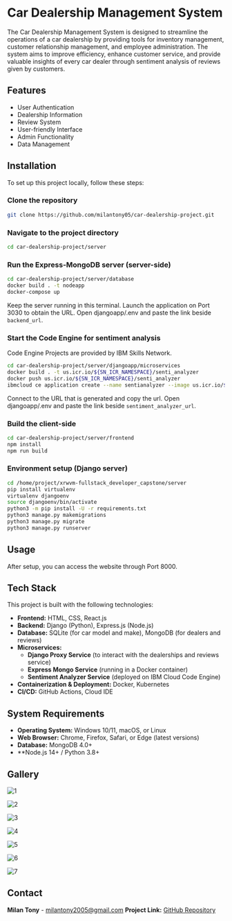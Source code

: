 # Car Dealership Management System

The Car Dealership Management System is designed to streamline the operations of a car dealership by providing tools for inventory management, customer relationship management, and employee administration. The system aims to improve efficiency, enhance customer service, and provide valuable insights of every car dealer through sentiment analysis of reviews given by customers.

## Features

- User Authentication
- Dealership Information
- Review System
- User-friendly Interface
- Admin Functionality
- Data Management

## Installation

To set up this project locally, follow these steps:

### Clone the repository
```sh
git clone https://github.com/milantony05/car-dealership-project.git
```

### Navigate to the project directory
```sh
cd car-dealership-project/server
```

### Run the Express-MongoDB server (server-side)
```sh
cd car-dealership-project/server/database
docker build . -t nodeapp
docker-compose up
```
Keep the server running in this terminal.
Launch the application on Port 3030 to obtain the URL.
Open djangoapp/.env and paste the link beside `backend_url`.

### Start the Code Engine for sentiment analysis
Code Engine Projects are provided by IBM Skills Network.
```sh
cd car-dealership-project/server/djangoapp/microservices
docker build . -t us.icr.io/${SN_ICR_NAMESPACE}/senti_analyzer
docker push us.icr.io/${SN_ICR_NAMESPACE}/senti_analyzer
ibmcloud ce application create --name sentianalyzer --image us.icr.io/${SN_ICR_NAMESPACE}/senti_analyzer --registry-secret icr-secret --port 5000
```
Connect to the URL that is generated and copy the url.
Open djangoapp/.env and paste the link beside `sentiment_analyzer_url`.

### Build the client-side
```sh
cd car-dealership-project/server/frontend
npm install
npm run build
```

### Environment setup (Django server)
```sh
cd /home/project/xrwvm-fullstack_developer_capstone/server
pip install virtualenv
virtualenv djangoenv
source djangoenv/bin/activate
python3 -m pip install -U -r requirements.txt
python3 manage.py makemigrations
python3 manage.py migrate
python3 manage.py runserver
```

## Usage

After setup, you can access the website through Port 8000.

## Tech Stack

This project is built with the following technologies:
- **Frontend:** HTML, CSS, React.js
- **Backend:** Django (Python), Express.js (Node.js)
- **Database:** SQLite (for car model and make), MongoDB (for dealers and reviews)
- **Microservices:**  
  - **Django Proxy Service** (to interact with the dealerships and reviews service)
  - **Express Mongo Service** (running in a Docker container)
  - **Sentiment Analyzer Service** (deployed on IBM Cloud Code Engine)
- **Containerization & Deployment:** Docker, Kubernetes
- **CI/CD:** GitHub Actions, Cloud IDE

## System Requirements

- **Operating System:** Windows 10/11, macOS, or Linux
- **Web Browser:** Chrome, Firefox, Safari, or Edge (latest versions)
- **Database:** MongoDB 4.0+
- **Node.js 14+ / Python 3.8+

## Gallery

![1](https://github.com/user-attachments/assets/42f67dc1-fcbc-4536-a640-4ffbe9e2cbfd)

![2](https://github.com/user-attachments/assets/1b589b83-0edc-4a85-98fe-b5fd6ebe883c)

![3](https://github.com/user-attachments/assets/33912f36-bb0a-47f8-b59c-45ce9e917a44)

![4](https://github.com/user-attachments/assets/c2b97266-5d6f-4c72-97d2-28d70895b374)

![5](https://github.com/user-attachments/assets/0f81f5ff-6194-4098-8297-05d44eecec1c)

![6](https://github.com/user-attachments/assets/54e87996-7c40-45d5-9e25-f0fd099a925a)

![7](https://github.com/user-attachments/assets/8fa61f0b-11a0-4617-86e8-6c5ef84c2602)

## Contact

**Milan Tony** - milantony2005@gmail.com
**Project Link:** [GitHub Repository](https://github.com/milantony05/car-dealership-project)
